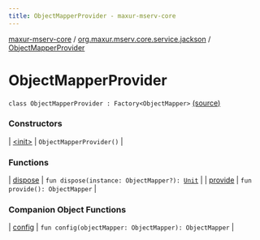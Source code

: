 ```yaml
---
title: ObjectMapperProvider - maxur-mserv-core
---
```


[maxur-mserv-core](../../index.html) / [org.maxur.mserv.core.service.jackson](../index.html) / [ObjectMapperProvider](.)

# ObjectMapperProvider

`class ObjectMapperProvider : Factory<ObjectMapper>` [(source)](https://github.com/myunusov/maxur-mserv/tree/master/maxur-mserv-core/src/main/kotlin/org/maxur/mserv/core/service/jackson/ObjectMapperProvider.kt#L13)

### Constructors

| [&lt;init&gt;](-init-.html) | `ObjectMapperProvider()` |

### Functions

| [dispose](dispose.html) | `fun dispose(instance: ObjectMapper?): `[`Unit`](https://kotlinlang.org/api/latest/jvm/stdlib/kotlin/-unit/index.html) |
| [provide](provide.html) | `fun provide(): ObjectMapper` |

### Companion Object Functions

| [config](config.html) | `fun config(objectMapper: ObjectMapper): ObjectMapper` |

